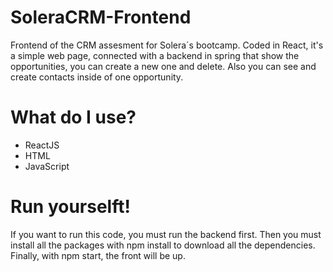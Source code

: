 # SoleraCRM-Frontend
Frontend of the CRM assesment for Solera´s bootcamp. Coded in React, it's a simple web page, connected with a backend in spring that show the opportunities, you can create a new one and delete. Also you can see and create contacts inside of one opportunity.

# What do I use?
 - ReactJS
 - HTML
 - JavaScript
 
# Run yourselft!
If you want to run this code, you must run the backend first.
Then you must install all the packages with npm install to download all the dependencies.
Finally, with npm start, the front will be up.
